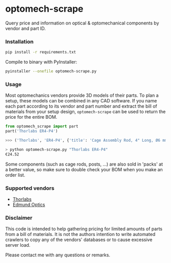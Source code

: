 # optomech-scrape

Query price and information on optical & optomechanical components by vendor and part ID.

### Installation

```bash
pip install -r requirements.txt
```

Compile to binary with PyInstaller:

```bash
pyinstaller --onefile optomech-scrape.py
```

### Usage

Most optomechanics vendors provide 3D models of their parts. To plan a setup, these models can be combined in any CAD software. If you name each part according to its vendor and part number and extract the bill of materials from your setup design, ```optomech-scrape``` can be used to return the price for the entire BOM.

```python
from optomech_scrape import part
part('Thorlabs ER4-P4')

>>> ('Thorlabs', 'ER4-P4', {'title': 'Cage Assembly Rod, 4" Long, Ø6 mm, 4 Pack', 'price': '€24.52'}, 'https://www.thorlabs.com/thorproduct.cfm?partnumber=ER4-P4')
```

```bash
> python optomech-scrape.py "Thorlabs ER4-P4"
€24.52
```

Some components (such as cage rods, posts, ...) are also sold in 'packs' at a better value, so make sure to double check your BOM when you make an order list.

### Supported vendors

- [Thorlabs](https://www.thorlabs.com/)
- [Edmund Optics](https://www.edmundoptics.com/)

### Disclaimer

This code is intended to help gathering pricing for limited amounts of parts from a bill of materials. It is not the authors intention to write automated crawlers to copy any of the vendors' databases or to cause excessive server load. 

Please contact me with any questions or remarks.

